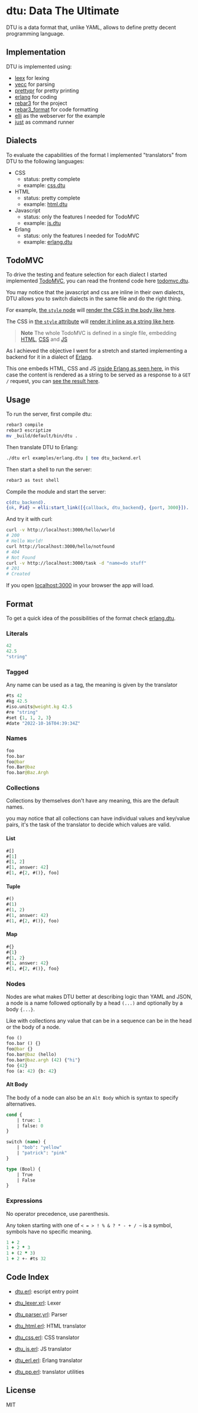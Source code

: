 # dtu: Data The Ultimate

DTU is a data format that, unlike YAML, allows to define pretty decent
programming language.

## Implementation

DTU is implemented using:

- [leex](https://www.erlang.org/doc/man/leex.html) for lexing
- [yecc](https://www.erlang.org/doc/man/yecc.html) for parsing
- [prettypr](https://www.erlang.org/doc/man/prettypr.html) for pretty printing
- [erlang](https://www.erlang.org/) for coding
- [rebar3](http://rebar3.org/) for the project
- [rebar3_format](https://github.com/AdRoll/rebar3_format) for code formatting
- [elli](https://github.com/elli-lib/elli) as the webserver for the example
- [just](https://github.com/casey/just) as command runner

## Dialects

To evaluate the capabilities of the format I implemented "translators" from DTU to the
following languages:

- CSS
  - status: pretty complete
  - example: [css.dtu](https://github.com/spawnfest/dtu/blob/main/examples/css.dtu)
- HTML
  - status: pretty complete
  - example: [html.dtu](https://github.com/spawnfest/dtu/blob/main/examples/html.dtu)
- Javascript
  - status: only the features I needed for TodoMVC
  - example: [js.dtu](https://github.com/spawnfest/dtu/blob/main/examples/js.dtu)
- Erlang
  - status: only the features I needed for TodoMVC
  - example: [erlang.dtu](https://github.com/spawnfest/dtu/blob/main/examples/erlang.dtu)

## TodoMVC

To drive the testing and feature selection for each dialect I started implemented
[TodoMVC](https://todomvc.com/), you can read the frontend code here [todomvc.dtu](https://github.com/spawnfest/dtu/blob/main/examples/todomvc.dtu).

You may notice that the javascript and css are inline in their own dialects, DTU allows
you to switch dialects in the same file and do the right thing.

For example, [the `style` node](https://github.com/spawnfest/dtu/blob/9e7fadaac668e1461c76758d977334955fafa1b6/examples/todomvc.dtu#L5) will [render the CSS in the body like here](https://github.com/spawnfest/dtu/blob/9e7fadaac668e1461c76758d977334955fafa1b6/todomvc.html#L7).

The CSS in [the `style` attribute](https://github.com/spawnfest/dtu/blob/9e7fadaac668e1461c76758d977334955fafa1b6/examples/html.dtu#L22) will [render it inline as a string like here](https://github.com/spawnfest/dtu/blob/2e16608743ab93d02b0411c36dd22a92c4ac9d16/examples/dtu.html#L23).

> **Note**
> The whole TodoMVC is defined in a single file, embedding [HTML](https://github.com/spawnfest/dtu/blob/main/examples/todomvc.dtu), [CSS]( https://github.com/spawnfest/dtu/blob/2e16608743ab93d02b0411c36dd22a92c4ac9d16/examples/todomvc.dtu#L5) and [JS](https://github.com/spawnfest/dtu/blob/2e16608743ab93d02b0411c36dd22a92c4ac9d16/examples/todomvc.dtu#L109)

As I achieved the objective I went for a stretch and started implementing a backend for
it in a dialect of [Erlang](https://github.com/spawnfest/dtu/blob/main/examples/erlang.dtu).

This one embeds HTML, CSS and JS [inside Erlang as seen here](https://github.com/spawnfest/dtu/blob/2e16608743ab93d02b0411c36dd22a92c4ac9d16/examples/erlang.dtu#L24), in this case
the content is rendered as a string to be served as a response to a `GET /` request,
you can [see the result here](https://github.com/spawnfest/dtu/blob/2e16608743ab93d02b0411c36dd22a92c4ac9d16/dtu_backend.erl#L20).

## Usage

To run the server, first compile dtu:

```sh
rebar3 compile
rebar3 escriptize
mv _build/default/bin/dtu .
```

Then translate DTU to Erlang:

```sh
./dtu erl examples/erlang.dtu | tee dtu_backend.erl
```

Then start a shell to run the server:

```sh
rebar3 as test shell
```

Compile the module and start the server:

```erlang
c(dtu_backend).
{ok, Pid} = elli:start_link([{callback, dtu_backend}, {port, 3000}]).
```

And try it with curl:

```sh
curl -v http://localhost:3000/hello/world
# 200
# Hello World!
curl http://localhost:3000/hello/notfound
# 404
# Not Found
curl -v http://localhost:3000/task -d "name=do stuff"
# 201
# Created
```

If you open [localhost:3000](http://localhost:3000/) in your browser the app will load.

## Format

To get a quick idea of the possibilities of the format check [erlang.dtu](https://github.com/spawnfest/dtu/blob/main/examples/erlang.dtu).

### Literals

```clojure
42
42.5
"string"
```

### Tagged

Any name can be used as a tag, the meaning is given by the translator

```clojure
#ts 42
#kg 42.5
#iso.units@weight.kg 42.5
#re "string"
#set {1, 1, 2, 3}
#date "2022-10-16T04:39:34Z"
```

### Names

```clojure
foo
foo.bar
foo@bar
foo.Bar@baz
foo.bar@Baz.Argh
```

### Collections

Collections by themselves don't have any meaning, this are the default names.

you may notice that all collections can have individual values and key/value
pairs, it's the task of the translator to decide which values are valid.

#### List

```clojure
#[]
#[1]
#[1, 2]
#[1, answer: 42]
#[1, #{2, #()}, foo]
```

#### Tuple

```clojure
#()
#(1)
#(1, 2)
#(1, answer: 42)
#(1, #{2, #()}, foo)
```
#### Map

```clojure
#{}
#{1}
#{1, 2}
#{1, answer: 42}
#{1, #{2, #()}, foo}
```

### Nodes

Nodes are what makes DTU better at describing logic than YAML and JSON, a node is a name
followed optionally by a head `(...)` and optionally by a body `{...}`.

Like with collections any value that can be in a sequence can be in the head or
the body of a node.

```clojure
foo ()
foo.bar () {}
foo@bar {}
foo.bar@baz (hello)
foo.bar@baz.argh (42) {"hi"}
foo {42}
foo (a: 42) {b: 42}
```

#### Alt Body

The body of a node can also be an `Alt Body` which is syntax to specify alternatives.

```clojure
cond {
    | true: 1
    | false: 0
}

switch (name) {
    | "bob": "yellow"
    | "patrick": "pink"
}

type (Bool) {
    | True
    | False
}
```

### Expressions

No operator precedence, use parenthesis.

Any token starting with one of `< = > ! % & ? * - + / ~` is a symbol, symbols
have no specific meaning.

```clojure
1 + 2
1 + 2 * 3
1 + (2 * 3)
1 + 2 +- #ts 32
```

## Code Index

- [dtu.erl](https://github.com/spawnfest/dtu/blob/main/src/dtu.erl): escript entry point

- [dtu_lexer.xrl](https://github.com/spawnfest/dtu/blob/main/src/dtu_lexer.xrl): Lexer
- [dtu_parser.yrl](https://github.com/spawnfest/dtu/blob/main/src/dtu_parser.yrl): Parser

- [dtu_html.erl](https://github.com/spawnfest/dtu/blob/main/src/dtu_html.erl): HTML translator
- [dtu_css.erl](https://github.com/spawnfest/dtu/blob/main/src/dtu_css.erl): CSS translator
- [dtu_js.erl](https://github.com/spawnfest/dtu/blob/main/src/dtu_js.erl): JS translator
- [dtu_erl.erl](https://github.com/spawnfest/dtu/blob/main/src/dtu_erl.erl): Erlang translator

- [dtu_pp.erl](https://github.com/spawnfest/dtu/blob/main/src/dtu_pp.erl): translator utilities

## License

MIT
